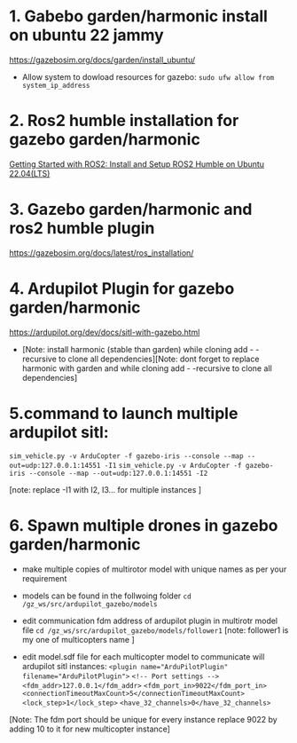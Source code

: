 # 1. Gabebo garden/harmonic install on ubuntu 22 jammy
https://gazebosim.org/docs/garden/install_ubuntu/

* Allow system to dowload resources for gazebo:
``` sudo ufw allow from system_ip_address ```

# 2. Ros2 humble installation for gazebo garden/harmonic
[Getting Started with ROS2: Install and Setup ROS2 Humble on Ubuntu 22.04(LTS)](https://medium.com/spinor/getting-started-with-ros2-install-and-setup-ros2-humble-on-ubuntu-22-04-lts-ad718d4a3ac2)

# 3. Gazebo garden/harmonic and ros2 humble plugin
https://gazebosim.org/docs/latest/ros_installation/

# 4. Ardupilot Plugin for gazebo garden/harmonic 
https://ardupilot.org/dev/docs/sitl-with-gazebo.html

* [Note: install harmonic (stable than garden) while cloning add  - -recursive to clone all dependencies][Note: dont forget to replace harmonic with garden and while cloning add  - -recursive to clone all dependencies]

# 5.command to launch multiple ardupilot sitl:

``` sim_vehicle.py -v ArduCopter -f gazebo-iris --console --map --out=udp:127.0.0.1:14551 -I1 ```
``` sim_vehicle.py -v ArduCopter -f gazebo-iris --console --map --out=udp:127.0.0.1:14551 -I2 ```

[note: replace -I1 with I2, I3… for multiple instances ]

# 6. Spawn multiple drones in gazebo garden/harmonic
* make multiple copies of multirotor model with unique names as per your requirement
* models can be found in the follwoing folder
  ```cd /gz_ws/src/ardupilot_gazebo/models```
* edit communication fdm address of ardupilot plugin in multirotr model file
``` cd /gz_ws/src/ardupilot_gazebo/models/follower1 ```
[note: follower1 is my one of multicopters name ]

* edit model.sdf file for each multicopter model to communicate will ardupilot sitl instances:
  ``` <plugin name="ArduPilotPlugin" ```
      ```filename="ArduPilotPlugin">```
      ```<!-- Port settings -->```
      ```<fdm_addr>127.0.0.1</fdm_addr>```
      ```<fdm_port_in>9022</fdm_port_in>```
      ```<connectionTimeoutMaxCount>5</connectionTimeoutMaxCount>```
      ```<lock_step>1</lock_step>```
      ```<have_32_channels>0</have_32_channels> ```

[Note: The fdm port should be unique for every instance replace 9022 by adding 10 to it for new multicopter instance]

  

